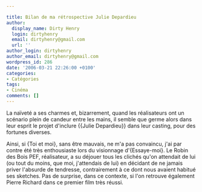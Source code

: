 ```yaml
---

title: Bilan de ma rétrospective Julie Depardieu
author:
  display_name: Dirty Henry
  login: dirtyhenry
  email: dirtyhenry@gmail.com
  url: ''
author_login: dirtyhenry
author_email: dirtyhenry@gmail.com
wordpress_id: 286
date: '2006-03-21 22:26:00 +0100'
categories:
- Catégories
tags:
- Cinéma
comments: []
---
```

La naïveté a ses charmes et, bizarrement, quand les réalisateurs ont un scénario plein de candeur entre les mains, il semble que germe alors dans leur esprit le projet d'inclure {{Julie Depardieu}} dans leur casting, pour des fortunes diverses.

Ainsi, si {Toi et moi}, sans être mauvais, ne m'a pas convaincu, j'ai par contre été très enthousiaste lors du visionnage d'{Essaye-moi}. Le Robin des Bois PEF, réalisateur, a su déjouer tous les clichés qu'on attendait de lui (ou tout du moins, que moi, j'attendais de lui) en décidant de ne jamais priver l'absurde de tendresse, contrairement à ce dont nous avaient habitué ses sketches. Pas de surprise, dans ce contexte, si l'on retrouve également Pierre Richard dans ce premier film très réussi.
